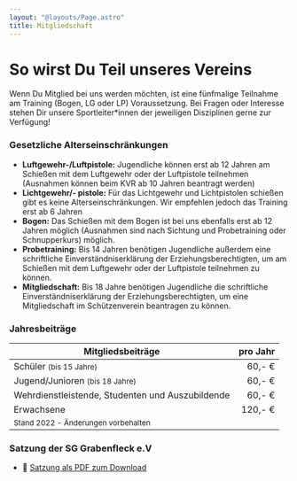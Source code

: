 ```yaml
---
layout: "@layouts/Page.astro"
title: Mitgliedschaft
---
```


# So wirst Du Teil unseres Vereins

Wenn Du Mitglied bei uns werden möchten, ist eine fünfmalige Teilnahme am Training (Bogen, LG oder LP) Voraussetzung. Bei Fragen oder Interesse stehen Dir unsere Sportleiter\*innen der jeweiligen Disziplinen gerne zur Verfügung!

### Gesetzliche Alterseinschränkungen

- **Luftgewehr-/Luftpistole:** Jugendliche können erst ab 12 Jahren am Schießen mit dem Luftgewehr oder der Luftpistole teilnehmen (Ausnahmen können beim KVR ab 10 Jahren beantragt werden)
- **Lichtgewehr/- pistole:** Für das Lichtgewehr und Lichtpistolen schießen gibt es keine Alterseinschränkungen. Wir empfehlen jedoch das Training erst ab 6 Jahren
- **Bogen:** Das Schießen mit dem Bogen ist bei uns ebenfalls erst ab 12 Jahren möglich (Ausnahmen sind nach Sichtung und Probetraining oder Schnupperkurs) möglich.
- **Probetraining:** Bis 14 Jahren benötigen Jugendliche außerdem eine schriftliche Einverständniserklärung der Erziehungsberechtigten, um am Schießen mit dem Luftgewehr oder der Luftpistole teilnehmen zu können.
- **Mitgliedschaft:** Bis 18 Jahre benötigen Jugendliche die schriftliche Einverständniserklärung der Erziehungsberechtigten, um eine Mitgliedschaft im Schützenverein beantragen zu können.

### Jahresbeiträge

| Mitgliedsbeiträge                                                     | pro Jahr |
| --------------------------------------------------------------------- | -------: |
| Schüler <small>(bis 15 Jahre)</small>                                 |   60,- € |
| Jugend/Junioren <small>(bis 18 Jahre)</small>                         |   60,- € |
| Wehrdienstleistende, Studenten und Auszubildende                      |   60,- € |
| Erwachsene                                                            |  120,- € |
| <small class="opacity-75">Stand 2022 - Änderungen vorbehalten</small> |          |

### Satzung der SG Grabenfleck e.V

- 📖 [Satzung als PDF zum Download](/images/uploads/satzung-sg-grabenfleck.pdf)
